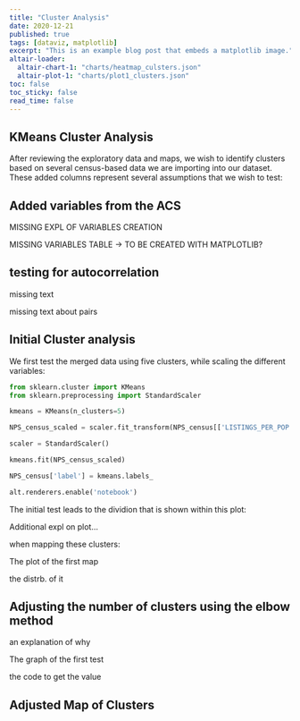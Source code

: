 ```yaml
---
title: "Cluster Analysis"
date: 2020-12-21
published: true
tags: [dataviz, matplotlib]
excerpt: "This is an example blog post that embeds a matplotlib image."
altair-loader:
  altair-chart-1: "charts/heatmap_culsters.json"
  altair-plot-1: "charts/plot1_clusters.json"
toc: false
toc_sticky: false
read_time: false
---
```


## KMeans Cluster Analysis

After reviewing the exploratory data and maps, we wish to identify clusters based on several census-based data we are importing into our dataset.
These added columns represent several assumptions that we wish to test:

## Added variables from the ACS

MISSING EXPL OF VARIABLES CREATION

MISSING VARIABLES TABLE -> TO BE CREATED WITH MATPLOTLIB?

## testing for autocorrelation

missing text 

<div id="altair-chart-1"></div>

missing text about pairs

## Initial Cluster analysis

We first test the merged data using five clusters, while scaling the different variables:

```python
from sklearn.cluster import KMeans
from sklearn.preprocessing import StandardScaler

kmeans = KMeans(n_clusters=5)

NPS_census_scaled = scaler.fit_transform(NPS_census[['LISTINGS_PER_POP','GDP_2019_4Q','white_per','BelowPoverty_per','Above150_inc_per','ind_const_per']])

scaler = StandardScaler()

kmeans.fit(NPS_census_scaled)

NPS_census['label'] = kmeans.labels_

alt.renderers.enable('notebook')
```
The initial test leads to the dividion that is shown within this plot: 

<div id="altair-plot-1"></div>

Additional expl on plot...

when mapping these clusters:


The plot of the first map

the distrb. of it

## Adjusting the number of clusters using the elbow method

an explanation of why

The graph of the first test

the code to get the value

## Adjusted Map of Clusters
